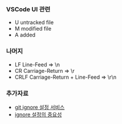 ### VSCode UI 관련
- U untracked file
- M modified file
- A added

### 나머지
- LF Line-Feed => \n
- CR Carriage-Return => \r
- CRLF Carriage-Return + Line-Feed => \r\n


### 추가자료
- [git ignore 설정 서비스](https://www.toptal.com/developers/gitignore)
- [ignore 설정의 중요성](https://matthew.kr/해킹-기록-깃헙에-구글-클라우드-api-key가-노출된지-13분만/)